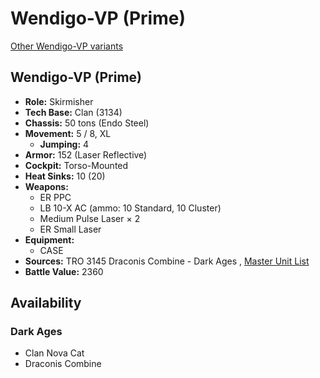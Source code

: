# Wendigo-VP (Prime) 

[Other Wendigo-VP variants](../wendigo-vp.md) 

## Wendigo-VP (Prime) 

- **Role:** Skirmisher 
- **Tech Base:** Clan (3134) 
- **Chassis:** 50 tons (Endo Steel) 
- **Movement:** 5 / 8, XL 
  - **Jumping:** 4 
- **Armor:** 152 (Laser Reflective) 
- **Cockpit:** Torso-Mounted 
- **Heat Sinks:** 10 (20) 
- **Weapons:** 
  - ER PPC 
  - LB 10-X AC (ammo: 10 Standard, 10 Cluster) 
  - Medium Pulse Laser × 2 
  - ER Small Laser 
- **Equipment:** 
  - CASE 
- **Sources:** TRO 3145 Draconis Combine - Dark Ages , [Master Unit List](http://masterunitlist.info/Unit/Details/6408) 
- **Battle Value:** 2360 

## Availability 

### Dark Ages 

- Clan Nova Cat 
- Draconis Combine 

